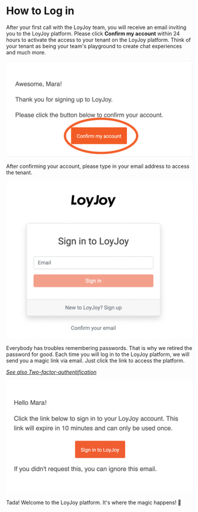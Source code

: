 
# How to Log in

After your first call with the LoyJoy team, you will receive an email inviting you to the LoyJoy platform. Please click **Confirm my account** within 24 hours to activate the access to your tenant on the LoyJoy platform. Think of your tenant as being your team's playground to create chat experiences and much more.

![How to log in](confirm_account.png "How to log in")

After confirming your account, please type in your email address to access the tenant.

![sign in to LoyJoy](sign_in.png "sign in to LoyJoy")

Everybody has troubles remembering passwords. That is why we retired the password for good. Each time you will log in to the LoyJoy platform, we will send you a magic link via email. Just click the link to access the platform. 

[*See also Two-factor-authentification*](/getting_started/2FA/2FA.md)

![sign in with magic link](magic_link.png "sign in with magic link")

Tada! Welcome to the LoyJoy platform. It's where the magic happens! 🎉

